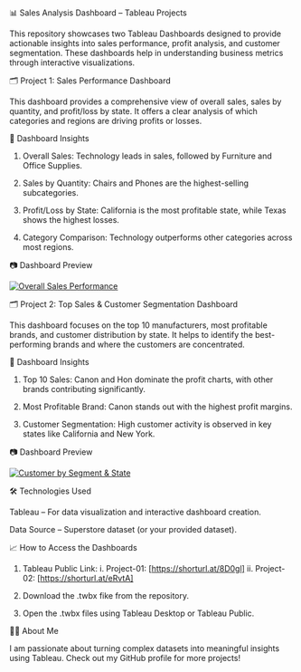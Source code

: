 📊 Sales Analysis Dashboard – Tableau Projects

This repository showcases two Tableau Dashboards designed to provide actionable insights into sales performance, profit analysis, and customer segmentation. These dashboards help in understanding business metrics through interactive visualizations.

🗂️ Project 1: Sales Performance Dashboard

This dashboard provides a comprehensive view of overall sales, sales by quantity, and profit/loss by state. It offers a clear analysis of which categories and regions are driving profits or losses.

📌 Dashboard Insights

1. Overall Sales: Technology leads in sales, followed by Furniture and Office Supplies.

2. Sales by Quantity: Chairs and Phones are the highest-selling subcategories.

3. Profit/Loss by State: California is the most profitable state, while Texas shows the highest losses.

4. Category Comparison: Technology outperforms other categories across most regions.

📷 Dashboard Preview



<div class='tableauPlaceholder' id='viz1742496083301' style='position: relative'><noscript><a href='#'><img alt='Overall Sales Performance ' src='https:&#47;&#47;public.tableau.com&#47;static&#47;images&#47;as&#47;assignment2_0_17424657809530&#47;OverallSalesPerformance&#47;1_rss.png' style='border: none' /></a></noscript><object class='tableauViz'  style='display:none;'><param name='host_url' value='https%3A%2F%2Fpublic.tableau.com%2F' /> <param name='embed_code_version' value='3' /> <param name='site_root' value='' /><param name='name' value='assignment2_0_17424657809530&#47;OverallSalesPerformance' /><param name='tabs' value='no' /><param name='toolbar' value='yes' /><param name='static_image' value='https:&#47;&#47;public.tableau.com&#47;static&#47;images&#47;as&#47;assignment2_0_17424657809530&#47;OverallSalesPerformance&#47;1.png' /> <param name='animate_transition' value='yes' /><param name='display_static_image' value='yes' /><param name='display_spinner' value='yes' /><param name='display_overlay' value='yes' /><param name='display_count' value='yes' /><param name='language' value='en-US' /><param name='filter' value='publish=yes' /></object></div>    




🗂️ Project 2: Top Sales & Customer Segmentation Dashboard

This dashboard focuses on the top 10 manufacturers, most profitable brands, and customer distribution by state. It helps to identify the best-performing brands and where the customers are concentrated.

📌 Dashboard Insights

1. Top 10 Sales: Canon and Hon dominate the profit charts, with other brands contributing significantly.

2. Most Profitable Brand: Canon stands out with the highest profit margins.

3. Customer Segmentation: High customer activity is observed in key states like California and New York.

📷 Dashboard Preview


<div class='tableauPlaceholder' id='viz1742522148849' style='position: relative'><noscript><a href='#'><img alt='Customer by Segment &amp; State ' src='https:&#47;&#47;public.tableau.com&#47;static&#47;images&#47;as&#47;assignment2_0_1&#47;CustomerbySegmentState&#47;1_rss.png' style='border: none' /></a></noscript><object class='tableauViz'  style='display:none;'><param name='host_url' value='https%3A%2F%2Fpublic.tableau.com%2F' /> <param name='embed_code_version' value='3' /> <param name='site_root' value='' /><param name='name' value='assignment2_0_1&#47;CustomerbySegmentState' /><param name='tabs' value='no' /><param name='toolbar' value='yes' /><param name='static_image' value='https:&#47;&#47;public.tableau.com&#47;static&#47;images&#47;as&#47;assignment2_0_1&#47;CustomerbySegmentState&#47;1.png' /> <param name='animate_transition' value='yes' /><param name='display_static_image' value='yes' /><param name='display_spinner' value='yes' /><param name='display_overlay' value='yes' /><param name='display_count' value='yes' /><param name='language' value='en-US' /></object></div> 



🛠️ Technologies Used

Tableau – For data visualization and interactive dashboard creation.

Data Source – Superstore dataset (or your provided dataset).

📈 How to Access the Dashboards
1. Tableau Public Link:
   i.  Project-01: [https://shorturl.at/8D0gl]
   ii. Project-02: [https://shorturl.at/eRvtA]

3. Download the .twbx fike from the repository.

4. Open the .twbx files using Tableau Desktop or Tableau Public.


🧑‍💻 About Me

I am passionate about turning complex datasets into meaningful insights using Tableau. Check out my GitHub profile for more projects!
